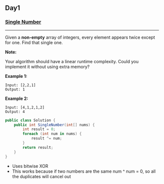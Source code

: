 ## Day1

### [Single Number](https://leetcode.com/explore/other/card/30-day-leetcoding-challenge/528/week-1/3283/)

---

Given a **non-empty** array of integers, every element appears twice except for one. Find that single one.

**Note:**

Your algorithm should have a linear runtime complexity. Could you implement it without using extra memory?

**Example 1:**

```
Input: [2,2,1]
Output: 1
```

**Example 2:**

```
Input: [4,1,2,1,2]
Output: 4
```

```cs
public class Solution {
    public int SingleNumber(int[] nums) {
        int result = 0;
        foreach (int num in nums) {
            result ^= num;
        }
        return result;
    }
}
```

- Uses bitwise XOR
- This works because if two numbers are the same num ^ num = 0, so all the duplicates will cancel out